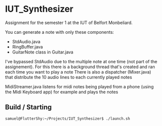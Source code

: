 # IUT_Synthesizer

Assignment for the semester 1 at the IUT of Belfort Monbeliard.

You can generate a note with only these components:
- StdAudio.java
- RingBuffer.java
- GuitarNote class in Guitar.java

I've bypassed StdAudio due to the multiple note at one time (not part of the assignement).
For this there is a background thread that's created and ran each time you want to play a note
There is also a dispatcher (Mixer.java) that distribute the 10 audio lines to each currently played notes

MidiStreamer.java listens for midi notes being played from a phone (using the Midi Keyboard app) for example and plays the notes

## Build / Starting

```bash
samuel@FlutterShy:~/Projects/IUT_Synthesizer$ ./launch.sh
```
